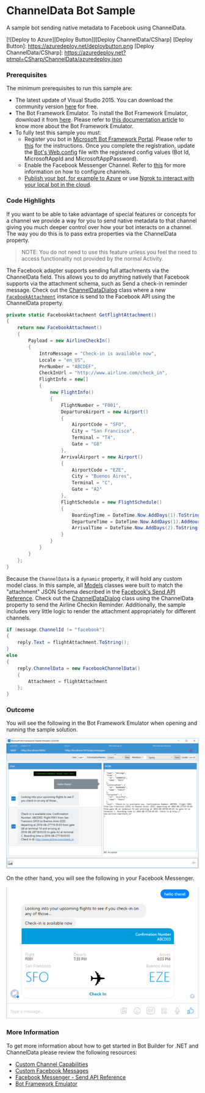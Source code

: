 
# ChannelData Bot Sample

A sample bot sending native metadata to Facebook using ChannelData.

[![Deploy to Azure][Deploy Button]][Deploy ChannelData/CSharp]
[Deploy Button]: https://azuredeploy.net/deploybutton.png
[Deploy ChannelData/CSharp]: https://azuredeploy.net?ptmpl=CSharp/ChannelData/azuredeploy.json

### Prerequisites

The minimum prerequisites to run this sample are:
* The latest update of Visual Studio 2015. You can download the community version [here](http://www.visualstudio.com) for free.
* The Bot Framework Emulator. To install the Bot Framework Emulator, download it from [here](https://aka.ms/bf-bc-emulator). Please refer to [this documentation article](https://docs.botframework.com/en-us/csharp/builder/sdkreference/gettingstarted.html#emulator) to know more about the Bot Framework Emulator.
*  To fully test this sample you must:
    *  Register you bot in [Microsoft Bot Framework Portal](https://dev.botframework.com/bots). Please refer to [this](https://docs.botframework.com/en-us/csharp/builder/sdkreference/gettingstarted.html#registering) for the instructions. Once you complete the registration, update the [Bot's Web.config](Web.config#L9-L11) file with the registered config values (Bot Id, MicrosoftAppId and MicrosoftAppPassword). 
    *  Enable the Facebook Messenger Channel. Refer to [this](https://docs.botframework.com/en-us/csharp/builder/sdkreference/gettingstarted.html#channels) for more information on how to configure channels.
    *  [Publish your bot, for example to Azure](https://docs.botframework.com/en-us/csharp/builder/sdkreference/gettingstarted.html#publishing) or use [Ngrok to interact with your local bot in the cloud](https://docs.botframework.com/en-us/tools/bot-framework-emulator/#using-the-emulator-with-ngrok-to-interact-with-your-bot-in-the-cloud).

### Code Highlights

If you want to be able to take advantage of special features or concepts for a channel we provide a way for you to send native metadata to that channel giving you much deeper control over how your bot interacts on a channel. The way you do this is to pass extra properties via the ChannelData property.

>NOTE: You do not need to use this feature unless you feel the need to access functionality not provided by the normal Activity.

The Facebook adapter supports sending full attachments via the ChannelData field. This allows you to do anything natively that Facebook supports via the attachment schema, such as Send a check-in reminder message.
Check out the [ChannelDataDialog](ChannelDataDialog.cs#L43-L82) class where a new [`FacebookAttachment`](Models/FacebookAttachment.cs) instance is send to the Facebook API using the ChannelData property.

````C#
private static FacebookAttachment GetFlightAttachment()
{
    return new FacebookAttachment()
    {
        Payload = new AirlineCheckIn()
        {
            IntroMessage = "Check-in is available now",
            Locale = "en_US",
            PnrNumber = "ABCDEF",
            CheckInUrl = "http://www.airline.com/check_in",
            FlightInfo = new[]
            {
                new FlightInfo()
                {
                    FlightNumber = "F001",
                    DepartureAirport = new Airport()
                    {
                        AirportCode = "SFO",
                        City = "San Francisco",
                        Terminal = "T4",
                        Gate = "G8"
                    },
                    ArrivalAirport = new Airport()
                    {
                        AirportCode = "EZE",
                        City = "Buenos Aires",
                        Terminal = "C",
                        Gate = "A2"
                    },
                    FlightSchedule = new FlightSchedule()
                    {
                        BoardingTime = DateTime.Now.AddDays(1).ToString("yyyy-MM-ddTH:mm"),
                        DepartureTime = DateTime.Now.AddDays(1).AddHours(1.5).ToString("yyy-MM-ddTH:mm"),
                        ArrivalTime = DateTime.Now.AddDays(2).ToString("yyyy-MM-ddTH:mm")
                    }
                }
            }
        }
    };
}
````

Because the `ChannelData` is a `dynamic` property, it will hold any custom model class. In this sample, all [Models](Models) classes were built to match the "attachment" JSON Schema described in the [Facebook's Send API Reference](https://developers.facebook.com/docs/messenger-platform/send-api-reference).
Check out the [ChannelDataDialog](ChannelDataDialog.cs#L33-L36) class using the ChannelData property to send the Airline Checkin Reminder. Additionally, the sample includes very little logic to render the attachment appropriately for different channels.

````C#
if (message.ChannelId != "facebook")
{
    reply.Text = flightAttachment.ToString();
}
else
{
    reply.ChannelData = new FacebookChannelData()
    {
        Attachment = flightAttachment
    };
}
````

### Outcome

You will see the following in the Bot Framework Emulator when opening and running the sample solution.

![Sample Outcome Emulator](images/outcome-emulator.png)

On the other hand, you will see the following in your Facebook Messenger.

![Sample Outcome Facebook](images/outcome-facebook.png)



### More Information

To get more information about how to get started in Bot Builder for .NET and ChannelData please review the following resources:

* [Custom Channel Capabilities](https://docs.botframework.com/en-us/csharp/builder/sdkreference/channels.html)
* [Custom Facebook Messages](https://docs.botframework.com/en-us/csharp/builder/sdkreference/channels.html#customfacebookmessages)
* [Facebook Messenger - Send API Reference](https://developers.facebook.com/docs/messenger-platform/send-api-reference/airline-checkin-template)
* [Bot Framework Emulator](https://docs.botframework.com/en-us/tools/bot-framework-emulator/#using-the-emulator-with-ngrok-to-interact-with-your-bot-in-the-cloud)
